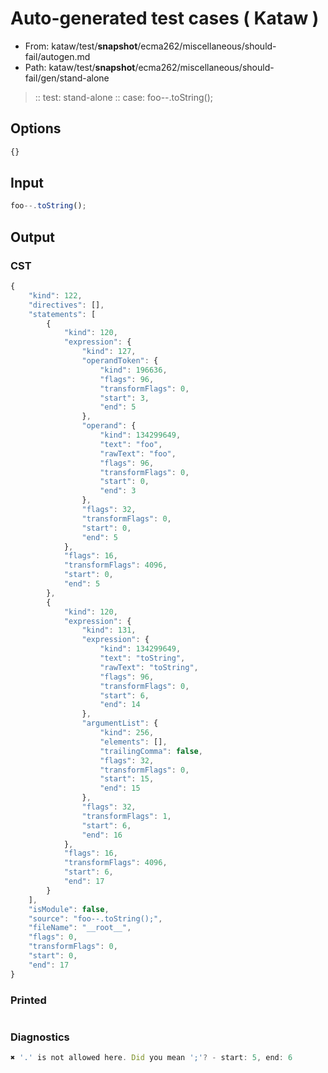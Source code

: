# Auto-generated test cases ( Kataw )
- From: kataw/test/__snapshot__/ecma262/miscellaneous/should-fail/autogen.md
- Path: kataw/test/__snapshot__/ecma262/miscellaneous/should-fail/gen/stand-alone
> :: test: stand-alone
> :: case: foo--.toString();
## Options

`````js
{}
`````
## Input

`````js
foo--.toString();
`````
## Output

### CST

```javascript
{
    "kind": 122,
    "directives": [],
    "statements": [
        {
            "kind": 120,
            "expression": {
                "kind": 127,
                "operandToken": {
                    "kind": 196636,
                    "flags": 96,
                    "transformFlags": 0,
                    "start": 3,
                    "end": 5
                },
                "operand": {
                    "kind": 134299649,
                    "text": "foo",
                    "rawText": "foo",
                    "flags": 96,
                    "transformFlags": 0,
                    "start": 0,
                    "end": 3
                },
                "flags": 32,
                "transformFlags": 0,
                "start": 0,
                "end": 5
            },
            "flags": 16,
            "transformFlags": 4096,
            "start": 0,
            "end": 5
        },
        {
            "kind": 120,
            "expression": {
                "kind": 131,
                "expression": {
                    "kind": 134299649,
                    "text": "toString",
                    "rawText": "toString",
                    "flags": 96,
                    "transformFlags": 0,
                    "start": 6,
                    "end": 14
                },
                "argumentList": {
                    "kind": 256,
                    "elements": [],
                    "trailingComma": false,
                    "flags": 32,
                    "transformFlags": 0,
                    "start": 15,
                    "end": 15
                },
                "flags": 32,
                "transformFlags": 1,
                "start": 6,
                "end": 16
            },
            "flags": 16,
            "transformFlags": 4096,
            "start": 6,
            "end": 17
        }
    ],
    "isModule": false,
    "source": "foo--.toString();",
    "fileName": "__root__",
    "flags": 0,
    "transformFlags": 0,
    "start": 0,
    "end": 17
}
```

### Printed

```javascript

```

### Diagnostics

```javascript
✖ '.' is not allowed here. Did you mean ';'? - start: 5, end: 6

```

